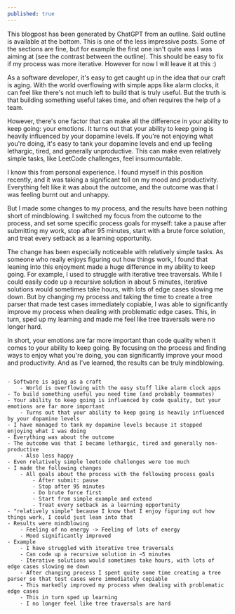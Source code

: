 ```yaml
---
published: true
---
```

This blogpost has been generated by ChatGPT from an outline. Said outline is available at the bottom. This is one of the less impressive posts. Some of the sections are fine, but for example the first one isn't quite was I was aiming at (see the contrast between the outline). This should be easy to fix if my process was more iterative. However for now I will leave it at this :)

As a software developer, it's easy to get caught up in the idea that our craft is aging. With the world overflowing with simple apps like alarm clocks, it can feel like there's not much left to build that is truly useful. But the truth is that building something useful takes time, and often requires the help of a team.

However, there's one factor that can make all the difference in your ability to keep going: your emotions. It turns out that your ability to keep going is heavily influenced by your dopamine levels. If you're not enjoying what you're doing, it's easy to tank your dopamine levels and end up feeling lethargic, tired, and generally unproductive. This can make even relatively simple tasks, like LeetCode challenges, feel insurmountable.

I know this from personal experience. I found myself in this position recently, and it was taking a significant toll on my mood and productivity. Everything felt like it was about the outcome, and the outcome was that I was feeling burnt out and unhappy.

But I made some changes to my process, and the results have been nothing short of mindblowing. I switched my focus from the outcome to the process, and set some specific process goals for myself: take a pause after submitting my work, stop after 95 minutes, start with a brute force solution, and treat every setback as a learning opportunity.

The change has been especially noticeable with relatively simple tasks. As someone who really enjoys figuring out how things work, I found that leaning into this enjoyment made a huge difference in my ability to keep going. For example, I used to struggle with iterative tree traversals. While I could easily code up a recursive solution in about 5 minutes, iterative solutions would sometimes take hours, with lots of edge cases slowing me down. But by changing my process and taking the time to create a tree parser that made test cases immediately copiable, I was able to significantly improve my process when dealing with problematic edge cases. This, in turn, sped up my learning and made me feel like tree traversals were no longer hard.

In short, your emotions are far more important than code quality when it comes to your ability to keep going. By focusing on the process and finding ways to enjoy what you're doing, you can significantly improve your mood and productivity. And as I've learned, the results can be truly mindblowing.

```

- Software is aging as a craft
    - World is overflowing with the easy stuff like alarm clock apps
- To build something useful you need time (and probably teammates)
- Your ability to keep going is influenced by code quality, but your emotions are far more important
    - Turns out that your ability to keep going is heavily influenced by your dopamine levels
- I have managed to tank my dopamine levels because it stopped enjoying what I was doing
- Everything was about the outcome
- The outcome was that I became lethargic, tired and generally non-productive
    - Also less happy
- Even relatively simple leetcode challenges were too much
- I made the following changes
    - All goals about the process with the following process goals
        - After submit: pause
        - Stop after 95 minutes
        - Do brute force first
        - Start from simple example and extend
        - Treat every setback as a learning opportunity
- "relatively simple" because I know that I enjoy figuring out how things work, I could just lean into that
- Results were mindblowing
    - Feeling of no energy -> Feeling of lots of energy
    - Mood significantly improved
- Example
    - I have struggled with iterative tree traversals
    - Can code up a recursive solution in ~5 minutes
    - Iterative solutions would sometimes take hours, with lots of edge cases slowing me down
    - After changing process I spent quite some time creating a tree parser so that test cases were immediately copiable
    - This markedly improved my process when dealing with problematic edge cases
    - This in turn sped up learning
    - I no longer feel like tree traversals are hard
```
